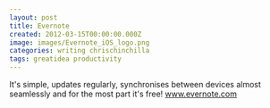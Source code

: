 ```yaml
---
layout: post
title: Evernote
created: 2012-03-15T00:00:00.000Z
image: images/Evernote_iOS_logo.png
categories: writing chrischinchilla
tags: greatidea productivity
---
```


It's simple, updates regularly, synchronises between devices almost seamlessly and for the most part it's free! <a href="https://www.evernote.com" target="_blank">www.evernote.com</a>
